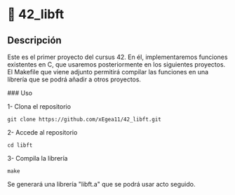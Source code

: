 # 📘 42_libft

## Descripción 

Este es el primer proyecto del cursus 42. En él, implementaremos funciones existentes en C, que usaremos posteriormente en los siguientes proyectos. 
El Makefile que viene adjunto permitirá compilar las funciones en una librería que se podrá añadir a otros proyectos.

### Uso

1- Clona el repositorio 

```git clone https://github.com/xEgea11/42_libft.git```

2- Accede al repositorio 

```cd libft```

3- Compila la librería

```make```

Se generará una librería "libft.a" que se podrá usar acto seguido. 
